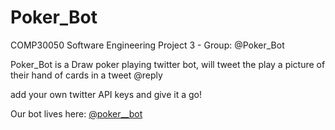 # Poker_Bot
COMP30050 Software Engineering Project 3 - Group: @Poker_Bot 

Poker_Bot is a Draw poker playing twitter bot, will tweet the play a picture of their hand of cards in a tweet @reply

add your own twitter API keys and give it a go!

Our bot lives here: [@poker__bot](https://twitter.com/poker__bot)


